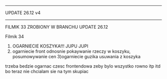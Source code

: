 ****************************
UPDATE 26.12 v4
**************************

FILMIK 33 ZROBIONY W BRANCHU UPDATE 26.12

Filmik 34 
1) OGARNIECIE KOSZYKA!!! JUPU JUPI
2) ogarniecie front odnosnie pokaywanie rzeczy w koszyku, posumowywanie cen
3)ogarniecie guzika usuwania z koszyka

trzeba bedzie ogarnac czesc frontendowa zeby bylo wszystko rowno itp itd bo teraz nie chcialam sie na tym skupiac
